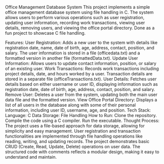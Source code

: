 Office Management Database System
This project implements a simple office management database system using file handling in C. The system allows users to perform various operations such as user registration, updating user information, recording work transactions, viewing user details, removing users, and viewing the office portal directory.
Done as a fun project to showcase C file handling.

Features:
User Registration: Adds a new user to the system with details like registration date, name, date of birth, age, address, contact, position, and salary. The user information is stored in a file (officedata.txt) and a formatted version in another file (formattedData.txt).
Update User Information: Allows users to update contact information, position, or salary of an existing user.
Work Transactions: Records work transactions including project details, date, and hours worked by a user. Transaction details are stored in a separate file (officeTransactions.txt).
User Details: Fetches user details based on either username or user ID, displaying information such as registration date, date of birth, age, address, contact, position, and salary.
Remove User: Deletes a user from the system, updating both the main user data file and the formatted version.
View Office Portal Directory: Displays a list of all users in the database along with some of their personal information, including user ID, username, age, and position.
Tech Stack:
Language: C
Data Storage: File Handling
How to Run:
Clone the repository.
Compile the code using a C compiler.
Run the executable.
Thought Process:
The project uses a file-based approach for data storage, allowing for simplicity and easy management.
User registration and transaction functionalities are implemented through file handling operations like reading, writing, and updating records.
The project demonstrates basic CRUD (Create, Read, Update, Delete) operations on user data.
The structured code with comments reflects a modular design, making it easy to understand and maintain.
